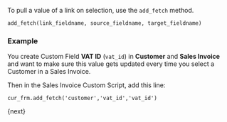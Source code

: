To pull a value of a link on selection, use the `add_fetch` method.

    
    
    add_fetch(link_fieldname, source_fieldname, target_fieldname)
    

### Example

You create Custom Field **VAT ID** (`vat_id`) in **Customer** and **Sales
Invoice** and want to make sure this value gets updated every time you select
a Customer in a Sales Invoice.

Then in the Sales Invoice Custom Script, add this line:

    
    
    cur_frm.add_fetch('customer','vat_id','vat_id')
    


{next}
